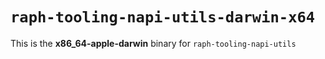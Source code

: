 # `raph-tooling-napi-utils-darwin-x64`

This is the **x86_64-apple-darwin** binary for `raph-tooling-napi-utils`
